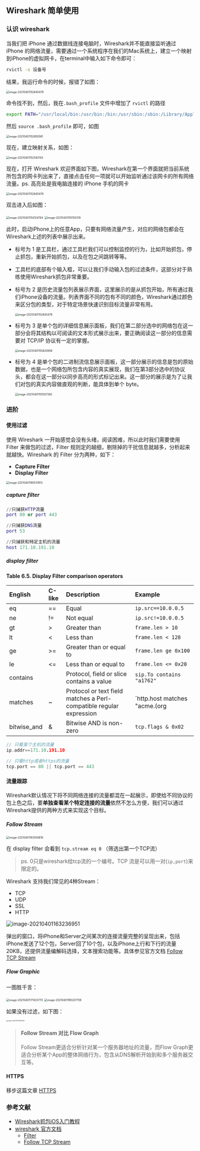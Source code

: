 ## Wireshark 简单使用

### 认识 wireshark

当我们把 iPhone 通过数据线连接电脑时，Wireshark并不能直接监听通过 iPhone 的网络流量，需要通过一个系统程序在我们的Mac系统上，建立一个映射到iPhone的虚拟网卡，在terminal中输入如下命令即可：

```bash
rvictl -s 设备号
```

结果，我运行命令的时候，报错了如图：

<img src="../../assets/image-20210401152645479.png" alt="image-20210401152645479" style="zoom:50%;" />

命令找不到，然后，我在`.bash_profile` 文件中增加了 `rvictl` 的路径

```bash
export PATH="/usr/local/bin:/usr/bin:/bin:/usr/sbin:/sbin:/Library/Apple/usr/bin/"
```

然后 `source .bash_profile` 即可，如图

<img src="../../assets/image-20210401152850561.png" alt="image-20210401152850561" style="zoom:50%;" />

现在，建立映射关系，如图：

<img src="../../assets/image-20210401152540143.png" alt="image-20210401152540143" style="zoom:50%;" />



现在，打开  Wireshark 欢迎界面如下图，Wireshark在第一个界面就把当前系统所包含的网卡列出来了，直接点击任何一项就可以开始监听通过该网卡的所有网络流量。ps. 高亮处是我电脑连接的 iPhone 手机的网卡

<img src="../../assets/WX20210401-103220@2x.png" alt="image-20210401152645479" style="zoom:50%;" />

双击进入后如图：

<img src="../../assets/image-20210401154124764.png" alt="image-20210401154124764" style="zoom:50%;" />

<img src="../../assets/image-20210401155150319.png" alt="image-20210401155150319" style="zoom:50%;" />

此时，启动iPhone上的任意App，只要有网络流量产生，对应的网络包都会在Wireshark上述的列表中展示出来。

- 标号为 1 是工具栏，通过工具栏我们可以控制监控的行为，比如开始抓包，停止抓包，重新开始抓包，以及在包之间跳转等等。

- 工具栏的底部有个输入框，可以让我们手动输入包的过滤条件，这部分对于熟练使用Wireshark抓包非常重要。

- 标号为 2 是历史流量包列表展示界面，这里展示的是从抓包开始，所有通过我们iPhone设备的流量。列表界面不同的包有不同的颜色，Wireshark通过颜色来区分包的类型，对于特定场景快速识别目标流量非常有用。

  <img src="../../assets/WX20210401-103337@2x.png" alt="image-20210401152645479" style="zoom:50%;" />

- 标号为 3 是单个包的详细信息展示面板，我们在第二部分选中的网络包在这一部分会将其结构以可阅读的文本形式展示出来，要正确阅读这一部分的信息需要对 TCP/IP 协议有一定的掌握。

  <img src="../../assets/image-20210401155820958.png" alt="image-20210401155820958" style="zoom:50%;" />

- 标号为 4 是单个包的二进制流信息展示面板，这一部分展示的信息是包的原始数据，也是一个网络包所包含内容的真实展现，我们在第3部分选中的协议头，都会在这一部分以同步高亮的形式标记出来。这一部分的展示是为了让我们对包的真实内容做直观的判断，能具体到单个 byte。

  <img src="../../assets/image-20210401155507392.png" alt="image-20210401155507392" style="zoom:50%;" />



### 进阶

#### 使用过滤

使用 Wireshark 一开始感觉会没有头绪，阅读困难，所以此时我们需要使用 Filter 来做包的过滤，Filter 规则定的越细，剔除掉的干扰信息就越多，分析起来就越快。Wireshark 的 Filter 分为两种，如下：

- **Capture Filter**
- **Display Filter**

<img src="../../assets/image-20210401160531913.png" alt="image-20210401160531913" style="zoom:50%;" />



##### capture filter

```lua
//只捕获HTTP流量
port 80 or port 443

//只捕获DNS流量
port 53

//只捕获和特定主机的流量
host 171.10.191.10
```



##### display filter

**Table 6.5. Display Filter comparison operators**

| English     | C-like | Description                                                  | Example                                   |
| :---------- | :----- | :----------------------------------------------------------- | :---------------------------------------- |
| eq          | ==     | Equal                                                        | `ip.src==10.0.0.5`                        |
| ne          | !=     | Not equal                                                    | `ip.src!=10.0.0.5`                        |
| gt          | >      | Greater than                                                 | `frame.len > 10`                          |
| lt          | <      | Less than                                                    | `frame.len < 128`                         |
| ge          | >=     | Greater than or equal to                                     | `frame.len ge 0x100`                      |
| le          | <=     | Less than or equal to                                        | `frame.len <= 0x20`                       |
| contains    |        | Protocol, field or slice contains a value                    | `sip.To contains "a1762"`                 |
| matches     | ~      | Protocol or text field matches a Perl-compatible regular expression | `http.host matches "acme\.(org|com|net)"` |
| bitwise_and | &      | Bitwise AND is non-zero                                      | `tcp.flags & 0x02`                        |



```c
// 只看某个主机的流量
ip.addr==171.10.191.10
  
// 只看http或者https的流量  
tcp.port == 80 || tcp.port == 443
```



#### 流量跟踪

Wireshark默认情况下将不同网络连接的流量都混在一起展示，即使给不同协议的包上色之后，要**单独查看某个特定连接的流量**依然不怎么方便，我们可以通过Wireshark提供的两种方式来实现这个目标。

##### Follow Stream

<img src="../../assets/image-20210401163500618.png" alt="image-20210401163500618" style="zoom:50%;" />

在 display filter 会看到 `tcp.stream eq 0` （筛选出第一个TCP流）

> ps. 0只是wireshark给tcp流的一个编号。TCP 流是可以用一对(`ip,port`)来限定的。

Wireshark 支持我们常见的4种Stream：

- TCP
- UDP
- SSL
- HTTP

![image-20210401163236951](../../assets/image-20210401163236951.png)

弹出的窗口，将iPhone和Server之间某次的连接流量完整的呈现出来，包括iPhone发送了12个包，Server回了10个包，以及iPhone上行和下行的流量 20KB，还提供流量编解码选择，文本搜索功能等。具体参见官方文档 [Follow TCP Stream](https://www.wireshark.org/docs/wsug_html_chunked/ChAdvFollowStreamSection.html)



##### Flow Graphic

一图胜千言：

<img src="../../assets/image-20210401171433770.png" alt="image-20210401171433770" style="zoom:50%;" />



<img src="../../assets/image-20210401165207709.png" alt="image-20210401165207709" style="zoom:50%;" />

如果没有过滤，如下图：

<img src="../../assets/image-20210401171823263.png" alt="image-20210401171823263" style="zoom:25%;" />



> #### Follow Stream 对比 Flow Graph
>
> Follow Stream更适合分析针对某一个服务器地址的流量，而Flow Graph更适合分析某个App的整体网络行为，包含从DNS解析开始到和多个服务器交互等。



#### HTTPS

移步这篇文章 [HTTPS](./2021-3-18-HTTPS.md)



### 参考文献

- [Wireshark抓包iOS入门教程](https://www.jianshu.com/p/c67baf5fce6d)
- [wireshark 官方文档](https://www.wireshark.org/docs/)
  - [Filter](https://www.wireshark.org/docs/wsug_html_chunked/ChWorkBuildDisplayFilterSection.html)
  - [Follow TCP Stream](https://www.wireshark.org/docs/wsug_html_chunked/ChAdvFollowStreamSection.html)

